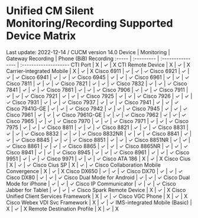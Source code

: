 # Unified CM Silent Monitoring/Recording Supported Device Matrix
Last update: 2022-12-14 / CUCM version 14.0
Device | Monitoring | Gateway Recording | Phone (BiB) Recording
:----- | :--------- | :---------------- | :--------------------
CTI Port | X | ✓ | X
CTI Remote Device | X | ✓ | X
Carrier-integrated Mobile | X | ✓ | X
Cisco 6911 | ✓ | ✓ | ✓
Cisco 6921 | ✓ | ✓ | ✓
Cisco 6941 | ✓ | ✓ | ✓
Cisco 6945 | ✓ | ✓ | ✓
Cisco 6961 | ✓ | ✓ | ✓
Cisco 7811 | ✓ | ✓ | ✓
Cisco 7821 | ✓ | ✓ | ✓
Cisco 7832 | ✓ | ✓ | ✓
Cisco 7841 | ✓ | ✓ | ✓
Cisco 7861 | ✓ | ✓ | ✓
Cisco 7906 | ✓ | ✓ | ✓
Cisco 7911 | ✓ | ✓ | ✓
Cisco 7921 | ✓ | ✓ | ✓
Cisco 7925 | ✓ | ✓ | ✓
Cisco 7926 | ✓ | ✓ | ✓
Cisco 7931 | ✓ | ✓ | ✓
Cisco 7937 | ✓ | ✓ | ✓
Cisco 7941 | ✓ | ✓ | ✓
Cisco 7941G-GE | ✓ | ✓ | ✓
Cisco 7942 | ✓ | ✓ | ✓
Cisco 7945 | ✓ | ✓ | ✓
Cisco 7961 | ✓ | ✓ | ✓
Cisco 7961G-GE | ✓ | ✓ | ✓
Cisco 7962 | ✓ | ✓ | ✓
Cisco 7965 | ✓ | ✓ | ✓
Cisco 7970 | ✓ | ✓ | ✓
Cisco 7971 | ✓ | ✓ | ✓
Cisco 7975 | ✓ | ✓ | ✓
Cisco 8811 | ✓ | ✓ | ✓
Cisco 8821 | ✓ | ✓ | ✓
Cisco 8831 | ✓ | ✓ | ✓
Cisco 8832 | ✓ | ✓ | ✓
Cisco 8832NR | ✓ | ✓ | ✓
Cisco 8841 | ✓ | ✓ | ✓
Cisco 8845 | ✓ | ✓ | ✓
Cisco 8851 | ✓ | ✓ | ✓
Cisco 8851NR | ✓ | ✓ | ✓
Cisco 8861 | ✓ | ✓ | ✓
Cisco 8865 | ✓ | ✓ | ✓
Cisco 8865NR | ✓ | ✓ | ✓
Cisco 8941 | ✓ | ✓ | ✓
Cisco 8945 | ✓ | ✓ | ✓
Cisco 8961 | ✓ | ✓ | ✓
Cisco 9951 | ✓ | ✓ | ✓
Cisco 9971 | ✓ | ✓ | ✓
Cisco ATA 186 | X | ✓ | X
Cisco Cius | X | ✓ | ✓
Cisco Cius SP | X | ✓ | ✓
Cisco Collaboration Mobile Convergence | X | ✓ | X
Cisco DX650 | ✓ | ✓ | ✓
Cisco DX70 | ✓ | ✓ | ✓
Cisco DX80 | ✓ | ✓ | ✓
Cisco Dual Mode for Android | ✓ | ✓ | ✓
Cisco Dual Mode for iPhone | ✓ | ✓ | ✓
Cisco IP Communicator | ✓ | ✓ | ✓
Cisco Jabber for Tablet | ✓ | ✓ | ✓
Cisco Spark Remote Device | X | ✓ | X
Cisco Unified Client Services Framework | X | ✓ | ✓
Cisco VGC Phone | X | ✓ | X
Cisco Webex VDI Svc Framework | X | ✓ | ✓
IMS-integrated Mobile (Basic) | X | ✓ | X
Remote Destination Profile | X | ✓ | X
